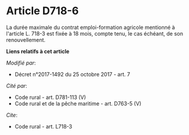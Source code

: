 # Article D718-6

La durée maximale du contrat emploi-formation agricole mentionné à l'article L. 718-3 est fixée à 18 mois, compte tenu, le
cas échéant, de son renouvellement.

**Liens relatifs à cet article**

_Modifié par_:

  - Décret n°2017-1492 du 25 octobre 2017 - art. 7

_Cité par_:

  - Code rural - art. D781-113 (V)
  - Code rural et de la pêche maritime - art. D763-5 (V)

_Cite_:

  - Code rural - art. L718-3

